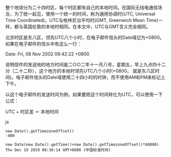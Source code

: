 整个地球分为二十四时区，每个时区都有自己的本地时间。在国际无线电通信场合，为了统一起见，使用一个统一的时间，称为通用协调时(UTC, Universal Time Coordinated)。UTC与格林尼治平均时(GMT, Greenwich Mean Time)一样，都与英国伦敦的本地时相同。在本文中，UTC与GMT含义完全相同。

北京时区是东八区，领先UTC八个小时，在电子邮件信头的Date域记为+0800。如果在电子邮件的信头中有这么一行：

Date: Fri, 08 Nov 2002 09:42:22 +0800

说明信件的发送地的地方时间是二○○二年十一月八号，星期五，早上九点四十二分（二十二秒），这个地方的本地时领先UTC八个小时(+0800， 就是东八区时间)。电子邮件信头的Date域使用二十四小时的时钟，而不使用AM和PM来标记上下午。

以这个电子邮件的发送时间为例，如果要把这个时间转化为UTC，可以使用一下公式：

UTC + 时区差 ＝ 本地时间



js

```
new Date().getTimezoneOffset()
-480

new Date(new Date().getTime()+new Date().getTimezoneOffset()*60000)
Thu Dec 19 2019 08:36:14 GMT+0800 (中国标准时间)

```
